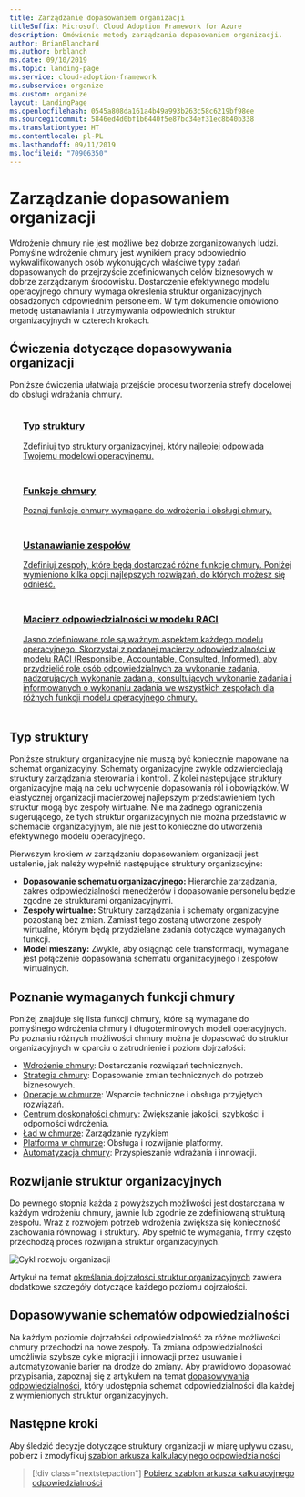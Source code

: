 ```yaml
---
title: Zarządzanie dopasowaniem organizacji
titleSuffix: Microsoft Cloud Adoption Framework for Azure
description: Omówienie metody zarządzania dopasowaniem organizacji.
author: BrianBlanchard
ms.author: brblanch
ms.date: 09/10/2019
ms.topic: landing-page
ms.service: cloud-adoption-framework
ms.subservice: organize
ms.custom: organize
layout: LandingPage
ms.openlocfilehash: 0545a808da161a4b49a993b263c58c6219bf98ee
ms.sourcegitcommit: 5846ed4d0bf1b6440f5e87bc34ef31ec8b40b338
ms.translationtype: HT
ms.contentlocale: pl-PL
ms.lasthandoff: 09/11/2019
ms.locfileid: "70906350"
---
```

# <a name="managing-organizational-alignment"></a>Zarządzanie dopasowaniem organizacji

Wdrożenie chmury nie jest możliwe bez dobrze zorganizowanych ludzi. Pomyślne wdrożenie chmury jest wynikiem pracy odpowiednio wykwalifikowanych osób wykonujących właściwe typy zadań dopasowanych do przejrzyście zdefiniowanych celów biznesowych w dobrze zarządzanym środowisku. Dostarczenie efektywnego modelu operacyjnego chmury wymaga określenia struktur organizacyjnych obsadzonych odpowiednim personelem. W tym dokumencie omówiono metodę ustanawiania i utrzymywania odpowiednich struktur organizacyjnych w czterech krokach.

## <a name="organization-alignment-exercises"></a>Ćwiczenia dotyczące dopasowywania organizacji

Poniższe ćwiczenia ułatwiają przejście procesu tworzenia strefy docelowej do obsługi wdrażania chmury.

<!-- markdownlint-disable MD033 -->

<ul class="panelContent cardsF">
    <li style="display: flex; flex-direction: column;">
        <a href="#structure-type">
            <div class="cardSize">
                <div class="cardPadding" style="padding-bottom:10px;">
                    <div class="card" style="padding-bottom:10px;">
                        <div class="cardImageOuter">
                            <div class="cardImage">
                                <img alt="" src="../_images/icons/1.png" data-linktype="external">
                            </div>
                        </div>
                        <div class="cardText" style="padding-left:0px;">
                            <h3>Typ struktury</h3>
Zdefiniuj typ struktury organizacyjnej, który najlepiej odpowiada Twojemu modelowi operacyjnemu.
                        </div>
                    </div>
                </div>
            </div>
        </a>
    </li>
    <li style="display: flex; flex-direction: column;">
        <a href="#understand-required-cloud-capabilities">
            <div class="cardSize">
                <div class="cardPadding" style="padding-bottom:10px;">
                    <div class="card" style="padding-bottom:10px;">
                        <div class="cardImageOuter">
                            <div class="cardImage">
                                <img alt="" src="../_images/icons/2.png" data-linktype="external">
                            </div>
                        </div>
                        <div class="cardText" style="padding-left:0px;">
                            <h3>Funkcje chmury</h3>
Poznaj funkcje chmury wymagane do wdrożenia i obsługi chmury.
                        </div>
                    </div>
                </div>
            </div>
        </a>
    </li>
    <li style="display: flex; flex-direction: column;">
        <a href="./organization-structures.md">
            <div class="cardSize">
                <div class="cardPadding" style="padding-bottom:10px;">
                    <div class="card" style="padding-bottom:10px;">
                        <div class="cardImageOuter">
                            <div class="cardImage">
                                <img alt="" src="../_images/icons/3.png" data-linktype="external">
                            </div>
                        </div>
                        <div class="cardText" style="padding-left:0px;">
                            <h3>Ustanawianie zespołów</h3>
Zdefiniuj zespoły, które będą dostarczać różne funkcje chmury. Poniżej wymieniono kilka opcji najlepszych rozwiązań, do których możesz się odnieść.
                        </div>
                    </div>
                </div>
            </div>
        </a>
    </li>
    <li style="display: flex; flex-direction: column;">
        <a href="./raci-alignment.md">
            <div class="cardSize">
                <div class="cardPadding" style="padding-bottom:10px;">
                    <div class="card" style="padding-bottom:10px;">
                        <div class="cardImageOuter">
                            <div class="cardImage">
                                <img alt="" src="../_images/icons/4.png" data-linktype="external">
                            </div>
                        </div>
                        <div class="cardText" style="padding-left:0px;">
                            <h3>Macierz odpowiedzialności w modelu RACI</h3>
Jasno zdefiniowane role są ważnym aspektem każdego modelu operacyjnego. Skorzystaj z podanej macierzy odpowiedzialności w modelu RACI (Responsible, Accountable, Consulted, Informed), aby przydzielić role osób odpowiedzialnych za wykonanie zadania, nadzorujących wykonanie zadania, konsultujących wykonanie zadania i informowanych o wykonaniu zadania we wszystkich zespołach dla różnych funkcji modelu operacyjnego chmury.
                        </div>
                    </div>
                </div>
            </div>
        </a>
    </li>
</ul>

<!-- markdownlint-enable MD033 -->

## <a name="structure-type"></a>Typ struktury

Poniższe struktury organizacyjne nie muszą być koniecznie mapowane na schemat organizacyjny. Schematy organizacyjne zwykle odzwierciedlają struktury zarządzania sterowania i kontroli. Z kolei następujące struktury organizacyjne mają na celu uchwycenie dopasowania ról i obowiązków. W elastycznej organizacji macierzowej najlepszym przedstawieniem tych struktur mogą być zespoły wirtualne. Nie ma żadnego ograniczenia sugerującego, że tych struktur organizacyjnych nie można przedstawić w schemacie organizacyjnym, ale nie jest to konieczne do utworzenia efektywnego modelu operacyjnego.

Pierwszym krokiem w zarządzaniu dopasowaniem organizacji jest ustalenie, jak należy wypełnić następujące struktury organizacyjne:

- **Dopasowanie schematu organizacyjnego:** Hierarchie zarządzania, zakres odpowiedzialności menedżerów i dopasowanie personelu będzie zgodne ze strukturami organizacyjnymi.
- **Zespoły wirtualne:** Struktury zarządzania i schematy organizacyjne pozostaną bez zmian. Zamiast tego zostaną utworzone zespoły wirtualne, którym będą przydzielane zadania dotyczące wymaganych funkcji.
- **Model mieszany:** Zwykle, aby osiągnąć cele transformacji, wymagane jest połączenie dopasowania schematu organizacyjnego i zespołów wirtualnych.

## <a name="understand-required-cloud-capabilities"></a>Poznanie wymaganych funkcji chmury

Poniżej znajduje się lista funkcji chmury, które są wymagane do pomyślnego wdrożenia chmury i długoterminowych modeli operacyjnych. Po poznaniu różnych możliwości chmury można je dopasować do struktur organizacyjnych w oparciu o zatrudnienie i poziom dojrzałości:

- [Wdrożenie chmury](./cloud-adoption.md): Dostarczanie rozwiązań technicznych.
- [Strategia chmury](./cloud-strategy.md): Dopasowanie zmian technicznych do potrzeb biznesowych.
- [Operacje w chmurze](./cloud-operations.md): Wsparcie techniczne i obsługa przyjętych rozwiązań.
- [Centrum doskonałości chmury](./cloud-center-excellence.md): Zwiększanie jakości, szybkości i odporności wdrożenia.
- [Ład w chmurze](./cloud-governance.md): Zarządzanie ryzykiem
- [Platforma w chmurze](./cloud-platform.md): Obsługa i rozwijanie platformy.
- [Automatyzacja chmury](./cloud-automation.md): Przyspieszanie wdrażania i innowacji.

## <a name="maturing-organizational-structures"></a>Rozwijanie struktur organizacyjnych

Do pewnego stopnia każda z powyższych możliwości jest dostarczana w każdym wdrożeniu chmury, jawnie lub zgodnie ze zdefiniowaną strukturą zespołu.
Wraz z rozwojem potrzeb wdrożenia zwiększa się konieczność zachowania równowagi i struktury. Aby spełnić te wymagania, firmy często przechodzą proces rozwijania struktur organizacyjnych.

![Cykl rozwoju organizacji](../_images/ready/org-ready-maturity.png)

Artykuł na temat [określania dojrzałości struktur organizacyjnych](./organization-structures.md) zawiera dodatkowe szczegóły dotyczące każdego poziomu dojrzałości.

## <a name="aligning-raci-charts"></a>Dopasowywanie schematów odpowiedzialności

Na każdym poziomie dojrzałości odpowiedzialność za różne możliwości chmury przechodzi na nowe zespoły. Ta zmiana odpowiedzialności umożliwia szybsze cykle migracji i innowacji przez usuwanie i automatyzowanie barier na drodze do zmiany. Aby prawidłowo dopasować przypisania, zapoznaj się z artykułem na temat [dopasowywania odpowiedzialności](./raci-alignment.md), który udostępnia schemat odpowiedzialności dla każdej z wymienionych struktur organizacyjnych.

## <a name="next-steps"></a>Następne kroki

Aby śledzić decyzje dotyczące struktury organizacji w miarę upływu czasu, pobierz i zmodyfikuj [szablon arkusza kalkulacyjnego odpowiedzialności][template]

> [!div class="nextstepaction"]
> [Pobierz szablon arkusza kalkulacyjnego odpowiedzialności][template]

<!-- links -->
[template]: https://archcenter.blob.core.windows.net/cdn/fusion/management/raci-template.xlsx
